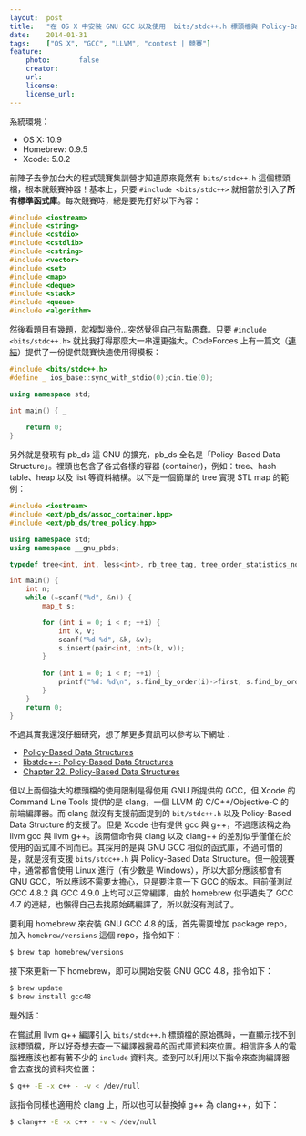 ```yaml
---
layout:  post
title:   "在 OS X 中安裝 GNU GCC 以及使用  bits/stdc++.h 標頭檔與 Policy-Based Data Structure"
date:    2014-01-31
tags:    ["OS X", "GCC", "LLVM", "contest | 競賽"]
feature:
    photo:       false
    creator:     
    url:         
    license:     
    license_url: 
---
```


系統環境：

- OS X: 10.9
- Homebrew: 0.9.5
- Xcode: 5.0.2

前陣子去參加台大的程式競賽集訓營才知道原來竟然有 `bits/stdc++.h` 這個標頭檔，根本就競賽神器！基本上，只要 `#include <bits/stdc++>` 就相當於引入了**所有標準函式庫**。每次競賽時，總是要先打好以下內容：

```c++
#include <iostream>
#include <string>
#include <cstdio>
#include <cstdlib>
#include <cstring>
#include <vector>
#include <set>
#include <map>
#include <deque>
#include <stack>
#include <queue>
#include <algorithm>
```

然後看題目有幾題，就複製幾份...突然覺得自己有點愚蠢。只要 `#include <bits/stdc++.h>` 就比我打得那麼大一串還更強大。CodeForces 上有一篇文（[連結](http://codeforces.com/blog/entry/8387)）提供了一份提供競賽快速使用得模板：

```c++
#include <bits/stdc++.h>
#define _ ios_base::sync_with_stdio(0);cin.tie(0);

using namespace std;

int main() { _
	
	return 0;
}
```

另外就是發現有 pb_ds 這 GNU 的擴充，pb_ds 全名是「Policy-Based Data Structure」。裡頭也包含了各式各樣的容器 (container)，例如：tree、hash table、heap 以及 list 等資料結構。以下是一個簡單的 tree 實現 STL map 的範例：

```c++
#include <iostream>
#include <ext/pb_ds/assoc_container.hpp>
#include <ext/pb_ds/tree_policy.hpp>

using namespace std;
using namespace __gnu_pbds;

typedef tree<int, int, less<int>, rb_tree_tag, tree_order_statistics_node_update> map_t;

int main() {
	int n;
	while (~scanf("%d", &n)) {
		map_t s;

		for (int i = 0; i < n; ++i) {
			int k, v;
			scanf("%d %d", &k, &v);
			s.insert(pair<int, int>(k, v));
		}
		
		for (int i = 0; i < n; ++i) {
			printf("%d: %d\n", s.find_by_order(i)->first, s.find_by_order(i)->second);
		}
	}
	return 0;
}

```

不過其實我還沒仔細研究，想了解更多資訊可以參考以下網址：

- [Policy-Based Data Structures](http://gcc.gnu.org/onlinedocs/libstdc++/ext/pb_ds/)
- [libstdc++: Policy-Based Data Structures](http://gcc.gnu.org/onlinedocs/gcc-4.8.2/libstdc++/api/a01740.html)
- [Chapter 22. Policy-Based Data Structures](http://gcc.gnu.org/onlinedocs/libstdc++/manual/policy_data_structures.html)

但以上兩個強大的標頭檔的使用限制是得使用 GNU 所提供的 GCC，但 Xcode 的 Command Line Tools 提供的是 clang，一個 LLVM 的 C/C++/Objective-C 的前端編譯器。而 clang 就沒有支援前面提到的 `bit/stdc++.h` 以及 Policy-Based Data Structure 的支援了。但是 Xcode 也有提供 gcc 與 g++，不過應該稱之為 llvm gcc 與 llvm g++。該兩個命令與 clang 以及 clang++ 的差別似乎僅僅在於使用的函式庫不同而已。其採用的是與 GNU GCC 相似的函式庫，不過可惜的是，就是沒有支援 `bits/stdc++.h` 與 Policy-Based Data Structure。但一般競賽中，通常都會使用 Linux 進行（有少數是 Windows），所以大部分應該都會有 GNU GCC，所以應該不需要太擔心，只是要注意一下 GCC 的版本。目前僅測試 GCC 4.8.2 與 GCC 4.9.0 上均可以正常編譯，由於 homebrew 似乎遺失了 GCC 4.7 的連結，也懶得自己去找原始碼編譯了，所以就沒有測試了。

要利用 homebrew 來安裝 GNU GCC 4.8 的話，首先需要增加 package repo，加入 `homebrew/versions` 這個 repo，指令如下：

```bash
$ brew tap homebrew/versions
```

接下來更新一下 homebrew，即可以開始安裝 GNU GCC 4.8，指令如下：

```bash
$ brew update
$ brew install gcc48
```

題外話：

在嘗試用 llvm g++ 編譯引入 `bits/stdc++.h` 標頭檔的原始碼時，一直顯示找不到該標頭檔，所以好奇想去查一下編譯器搜尋的函式庫資料夾位置。相信許多人的電腦裡應該也都有著不少的 `include` 資料夾。查到可以利用以下指令來查詢編譯器會去查找的資料夾位置：

```bash
$ g++ -E -x c++ - -v < /dev/null
```

該指令同樣也適用於 clang 上，所以也可以替換掉 g++ 為 clang++，如下：

```bash
$ clang++ -E -x c++ - -v < /dev/null
```
